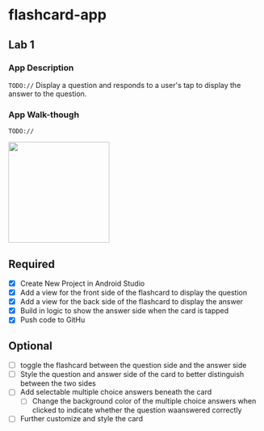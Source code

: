 # flashcard-app

## Lab 1

### App Description
`TODO://` Display a question and responds to a user's tap to display the answer to the question.


### App Walk-though
`TODO://`

<img src="https://www.loom.com/share/6a1162de7ac94f41b363baccfaabcb11.gif" width=200><br>

## Required
- [x] Create New Project in Android Studio
- [x] Add a view for the front side of the flashcard to display the question
- [x] Add a view for the back side of the flashcard to display the answer
- [x] Build in logic to show the answer side when the card is tapped
- [x] Push code to GitHu
## Optional
- [ ] toggle the flashcard between the question side and the answer side
- [ ] Style the question and answer side of the card to better distinguish between the two sides
- [ ] Add selectable multiple choice answers beneath the card
   - [ ] Change the background color of the multiple choice answers when clicked to indicate whether the question waanswered correctly
- [ ] Further customize and style the card
